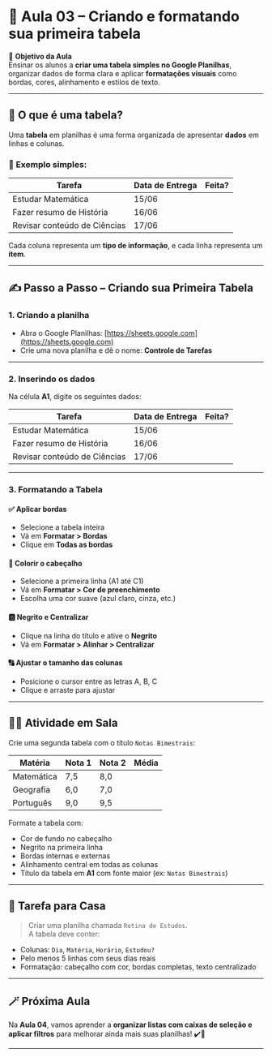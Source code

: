 # 📘 Aula 03 – Criando e formatando sua primeira tabela

🎯 **Objetivo da Aula**  
Ensinar os alunos a **criar uma tabela simples no Google Planilhas**, organizar dados de forma clara e aplicar **formatações visuais** como bordas, cores, alinhamento e estilos de texto.

---

## 🧱 O que é uma tabela?

Uma **tabela** em planilhas é uma forma organizada de apresentar **dados** em linhas e colunas.

### 🧠 Exemplo simples:

| Tarefa                       | Data de Entrega | Feita? |
| ---------------------------- | --------------- | ------ |
| Estudar Matemática           | 15/06           |        |
| Fazer resumo de História     | 16/06           |        |
| Revisar conteúdo de Ciências | 17/06           |        |

Cada coluna representa um **tipo de informação**, e cada linha representa um **item**.

---

## ✍️ Passo a Passo – Criando sua Primeira Tabela

### 1. Criando a planilha

- Abra o Google Planilhas: [https://sheets.google.com](https://sheets.google.com)
- Crie uma nova planilha e dê o nome: **Controle de Tarefas**

---

### 2. Inserindo os dados

Na célula **A1**, digite os seguintes dados:

| Tarefa                       | Data de Entrega | Feita? |
| ---------------------------- | --------------- | ------ |
| Estudar Matemática           | 15/06           |        |
| Fazer resumo de História     | 16/06           |        |
| Revisar conteúdo de Ciências | 17/06           |        |

---

### 3. Formatando a Tabela

#### ✅ Aplicar bordas
- Selecione a tabela inteira
- Vá em **Formatar > Bordas**
- Clique em **Todas as bordas**

#### 🎨 Colorir o cabeçalho
- Selecione a primeira linha (A1 até C1)
- Vá em **Formatar > Cor de preenchimento**
- Escolha uma cor suave (azul claro, cinza, etc.)

#### 🅱️ Negrito e Centralizar
- Clique na linha do título e ative o **Negrito**
- Vá em **Formatar > Alinhar > Centralizar**

#### 🔠 Ajustar o tamanho das colunas
- Posicione o cursor entre as letras A, B, C
- Clique e arraste para ajustar

---

## 👨‍🏫 Atividade em Sala

Crie uma segunda tabela com o título `Notas Bimestrais`:

| Matéria    | Nota 1 | Nota 2 | Média |
| ---------- | ------ | ------ | ----- |
| Matemática | 7,5    | 8,0    |       |
| Geografia  | 6,0    | 7,0    |       |
| Português  | 9,0    | 9,5    |       |

Formate a tabela com:
- Cor de fundo no cabeçalho
- Negrito na primeira linha
- Bordas internas e externas
- Alinhamento central em todas as colunas
- Título da tabela em **A1** com fonte maior (ex: `Notas Bimestrais`)

---

## 📌 Tarefa para Casa

> Criar uma planilha chamada `Rotina de Estudos`.  
> A tabela deve conter:
- Colunas: `Dia`, `Matéria`, `Horário`, `Estudou?`
- Pelo menos 5 linhas com seus dias reais
- Formatação: cabeçalho com cor, bordas completas, texto centralizado

---

## 🪄 Próxima Aula

Na **Aula 04**, vamos aprender a **organizar listas com caixas de seleção e aplicar filtros** para melhorar ainda mais suas planilhas! ✔️🔽

------


